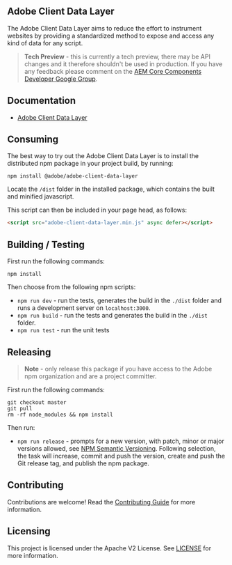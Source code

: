 ## Adobe Client Data Layer

The Adobe Client Data Layer aims to reduce the effort to instrument websites by providing a standardized method to expose and access any kind of data for any script.

> **Tech Preview** - this is currently a tech preview, there may be API changes and it therefore shouldn't be used in production. If you have any feedback please comment on the [AEM Core Components Developer Google Group](https://groups.google.com/forum/#!forum/aem-core-components-dev).

## Documentation

* [Adobe Client Data Layer](https://github.com/adobe/adobe-client-data-layer/wiki)

## Consuming

The best way to try out the Adobe Client Data Layer is to install the distributed npm package in your project build, by running:
```
npm install @adobe/adobe-client-data-layer
```

Locate the `/dist` folder in the installed package, which contains the built and minified javascript.

This script can then be included in your page head, as follows:

```html
<script src="adobe-client-data-layer.min.js" async defer></script>
```

## Building / Testing

First run the following commands:
```
npm install
```   
 
Then choose from the following npm scripts:
* `npm run dev` - run the tests, generates the build in the `./dist` folder and runs a development server on `localhost:3000`.
* `npm run build` - run the tests and generates the build in the `./dist` folder.
* `npm run test` - run the unit tests

## Releasing

> **Note** - only release this package if you have access to the Adobe npm organization and are a project committer.

First run the following commands:
```
git checkout master
git pull
rm -rf node_modules && npm install
```

Then run:
* `npm run release` - prompts for a new version, with patch, minor or major versions allowed, see [NPM Semantic Versioning](https://docs.npmjs.com/about-semantic-versioning).
  Following selection, the task will increase, commit and push the version, create and push the Git release tag, and publish the npm package.

## Contributing

Contributions are welcome! Read the [Contributing Guide](./.github/CONTRIBUTING.md) for more information.

## Licensing

This project is licensed under the Apache V2 License. See [LICENSE](LICENSE) for more information.

